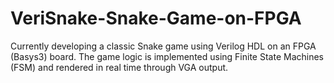 # VeriSnake-Snake-Game-on-FPGA
Currently developing a classic Snake game using Verilog HDL on an FPGA (Basys3) board. The game logic is implemented using Finite State Machines (FSM) and rendered in real time through VGA output.

